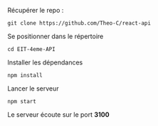 
Récupérer le repo : 

`git clone https://github.com/Theo-C/react-api`

Se positionner dans le répertoire

`cd EIT-4eme-API`

Installer les dépendances

`npm install`

Lancer le serveur

`npm start`

Le serveur écoute sur le port **3100**
